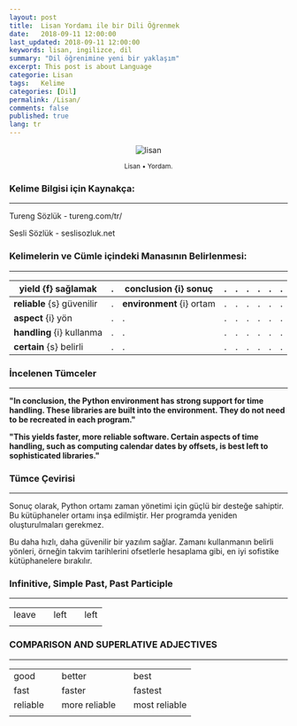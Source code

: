 ```yaml
---
layout: post
title:  Lisan Yordamı ile bir Dili Öğrenmek
date:   2018-09-11 12:00:00
last_updated: 2018-09-11 12:00:00
keywords: lisan, ingilizce, dil
summary: "Dil öğrenimine yeni bir yaklaşım"
excerpt: This post is about Language
categorie: Lisan
tags:   Kelime
categories: [Dil]
permalink: /Lisan/
comments: false
published: true
lang: tr
---
```



<div class='pull-right alert alert-warning' style="margin: 15px; text-align: center;">
  <img src="{{ site.baseurl }}/images/lisan/lisan1.png" alt="lisan" class="resize" />
  <p><small>Lisan &bull; Yordam.</small></p>
</div> 
  
<style>
img.resize {
  max-width:100%;
  max-height:100%;
}
</style>


### Kelime Bilgisi için Kaynakça: 
***

Tureng Sözlük - tureng.com/tr/

Sesli Sözlük - seslisozluk.net

### Kelimelerin ve Cümle içindeki Manasının Belirlenmesi:
***

| **yield** {f} sağlamak     | . | **conclusion** {i} sonuç  | . | . | . | . | . | . |
|----------------------------|---|---------------------------|---|---|---|---|---|---|
| **reliable** {s} güvenilir | . | **environment** {i} ortam | . | . | . | . | . | . |
| **aspect** {i} yön         | . | .                         | . | . | . | . | . | . |
| **handling** {i} kullanma  | . | .                         | . | . | . | . | . | . |
| **certain** {s} belirli    | . | .                         | . | . | . | . | . | . |

### İncelenen Tümceler
***

**"In conclusion, the Python environment has strong support for time handling. These libraries are built into the environment. They do not need to be recreated in each program."**

**"This yields faster, more reliable software. Certain aspects of time handling, such as computing calendar dates by offsets, is best left to sophisticated libraries."**

### Tümce Çevirisi
***
Sonuç olarak, Python ortamı zaman yönetimi için güçlü bir desteğe sahiptir. Bu kütüphaneler ortamı inşa edilmiştir. Her programda yeniden oluşturulmaları gerekmez. 



Bu daha hızlı, daha güvenilir bir yazılım sağlar. Zamanı kullanmanın belirli yönleri, örneğin takvim tarihlerini ofsetlerle hesaplama gibi, en iyi sofistike kütüphanelere bırakılır.

### Infinitive,	Simple Past,	Past Participle
***

|           |   |               |   |               |	
|-----------|---|---------------|---|---------------|
| leave     |   | left          |   | left          |
|           |   |               |   |               |


### COMPARISON AND SUPERLATIVE ADJECTIVES
***

|           |   |               |   |               |
|-----------|---|---------------|---|---------------|
| good      |   | better        |   | best          |
| fast      |   | faster        |   | fastest       |
| reliable  |   | more reliable |   | most reliable |
|           |   |               |   |               |





